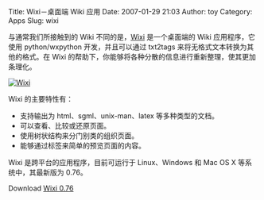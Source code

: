Title: Wixi－桌面端 Wiki 应用
Date: 2007-01-29 21:03
Author: toy
Category: Apps
Slug: wixi

与通常我们所接触到的 Wiki 不同的是，[Wixi](http://wixi.sourceforge.net/)
是一个桌面端的 Wiki 应用程序，它使用 python/wxpython 开发，并且可以通过
txt2tags 来将无格式文本转换为其他的格式。在 Wixi
的帮助下，你能够将各种分散的信息进行重新整理，使其更加条理化。

[![Wixi](http://i.linuxtoy.org/i/2007/01/wixi_s.jpg)](http://i.linuxtoy.org/i/2007/01/wixi.jpg)

Wixi 的主要特性有：

-   支持输出为 html、sgml、unix-man、latex 等多种类型的文档。
-   可以查看、比较或还原页面。
-   使用树状结构来分门别类的组织页面。
-   能够通过标签来简单的预览页面的内容。

Wixi 是跨平台的应用程序，目前可运行于 Linux、Windows 和 Mac OS X
等系统中，其最新版为 0.76。

Download [Wixi
0.76](http://sourceforge.net/project/showfiles.php?group_id=180587)

